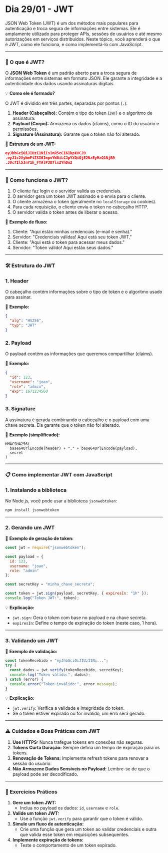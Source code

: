 # **Dia 29/01 - JWT**

JSON Web Token (JWT) é um dos métodos mais populares para autenticação e troca segura de informações entre sistemas. Ele é amplamente utilizado para proteger APIs, sessões de usuários e até mesmo autorizações em serviços distribuídos. Neste tópico, você aprenderá o que é JWT, como ele funciona, e como implementá-lo com JavaScript.

---

### **📌 O que é JWT?**

O **JSON Web Token** é um padrão aberto para a troca segura de informações entre sistemas em formato JSON. Ele garante a integridade e a autenticidade dos dados usando assinaturas digitais.

💡 **Como ele é formado?**

O JWT é dividido em três partes, separadas por pontos (`.`):

1. **Header (Cabeçalho):** Contém o tipo do token (`JWT`) e o algoritmo de assinatura.
2. **Payload (Corpo):** Armazena os dados (claims), como o ID do usuário e permissões.
3. **Signature (Assinatura):** Garante que o token não foi alterado.

📌 **Estrutura de um JWT:**

```json
eyJhbGciOiJIUzI1NiIsInR5cCI6IkpXVCJ9
.eyJ1c2VybmFtZSI6ImpvYW8iLCJpYXQiOjE2NzEyMzQ1NjB9
.J9c7Il5JnY1h_FTAlP3D7lx2YhOo2
```

---

### **🔑 Como funciona o JWT?**

1. O cliente faz login e o servidor valida as credenciais.
2. O servidor gera um token JWT assinado e o envia para o cliente.
3. O cliente armazena o token (geralmente no `localStorage` ou cookies).
4. Para cada requisição, o cliente envia o token no cabeçalho HTTP.
5. O servidor valida o token antes de liberar o acesso.

📌 **Exemplo de fluxo:**

1. Cliente: "Aqui estão minhas credenciais (e-mail e senha)."
2. Servidor: "Credenciais válidas! Aqui está seu token JWT."
3. Cliente: "Aqui está o token para acessar meus dados."
4. Servidor: "Token válido! Aqui estão seus dados."

---

### **🛠️ Estrutura do JWT**

### **1. Header**

O cabeçalho contém informações sobre o tipo de token e o algoritmo usado para assinar.

📌 **Exemplo:**

```json
{
  "alg": "HS256",
  "typ": "JWT"
}
```

### **2. Payload**

O payload contém as informações que queremos compartilhar (claims).

📌 **Exemplo:**

```json
{
  "id": 123,
  "username": "joao",
  "role": "admin",
  "exp": 1671234560
}
```

### **3. Signature**

A assinatura é gerada combinando o cabeçalho e o payload com uma chave secreta. Ela garante que o token não foi alterado.

📌 **Exemplo (simplificado):**

```
HMACSHA256(
  base64UrlEncode(header) + "." + base64UrlEncode(payload),
  secret
)
```

---

### **📋 Como implementar JWT com JavaScript**

### **1. Instalando a biblioteca**

No Node.js, você pode usar a biblioteca `jsonwebtoken`:

```bash
npm install jsonwebtoken
```

---

### **2. Gerando um JWT**

📌 **Exemplo de geração de token:**

```jsx
const jwt = require("jsonwebtoken");

const payload = {
  id: 123,
  username: "joao",
  role: "admin"
};

const secretKey = "minha_chave_secreta";

const token = jwt.sign(payload, secretKey, { expiresIn: "1h" });
console.log("Token JWT:", token);

```

💡 **Explicação:**

- `jwt.sign`: Gera o token com base no payload e na chave secreta.
- `expiresIn`: Define o tempo de expiração do token (neste caso, 1 hora).

---

### **3. Validando um JWT**

📌 **Exemplo de validação:**

```jsx
const tokenRecebido = "eyJhbGciOiJIUzI1Ni...";
try {
  const dados = jwt.verify(tokenRecebido, secretKey);
  console.log("Token válido:", dados);
} catch (error) {
  console.error("Token inválido:", error.message);
}
```

💡 **Explicação:**

- `jwt.verify`: Verifica a validade e integridade do token.
- Se o token estiver expirado ou for inválido, um erro será gerado.

---

### **⚠️ Cuidados e Boas Práticas com JWT**

1. **Use HTTPS:** Nunca trafegue tokens em conexões não seguras.
2. **Tokens Curta Duração:** Sempre defina um tempo de expiração para os tokens.
3. **Renovação de Tokens:** Implemente refresh tokens para renovar a sessão do usuário.
4. **Não Armazene Dados Sensíveis no Payload:** Lembre-se de que o payload pode ser decodificado.

---

### **🚀 Exercícios Práticos**

1. **Gere um token JWT:**
    - Inclua no payload os dados: `id`, `username` e `role`.
2. **Valide um token JWT:**
    - Use a função `jwt.verify` para garantir que o token é válido.
3. **Simule um fluxo de autenticação:**
    - Crie uma função que gera um token ao validar credenciais e outra que valida esse token em requisições subsequentes.
4. **Implemente expiração de tokens:**
    - Teste o comportamento de um token expirado.







